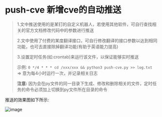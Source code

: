 # push-cve 新增cve的自动推送

> 1.文中推送使用的是某钉的自定义机器人，若使用其他软件，可自行查找相关的官方文档修改代码中的参数进行推送
> 
> 2.文中使用了付费的某度翻译接口，可自行修改翻译的接口参数以达到相同功能，也可去直接除掉翻译功能(有助于英语能力提高)
> 
> 3.设置定时任务(如:crontab)来运行该文件，以保证能够实时推送
> 
> 示例: ```0 */4 * * * cd /xxx/xxx && python3 push-cve.py >> log.txt ```  => 意为每4小时运行一次，并记录相关日志
>
> **注意:** 因为会在py文件的同一目录下生成、修改和删除相关的文件，定时任务的命令必须加上切换到py文件所在目录的命令
> 



推送的效果图如下所示:

![image](https://github.com/fyccode/push-cve/assets/111268135/e8eaa095-699d-4b96-a00f-66767ae70c7d)
